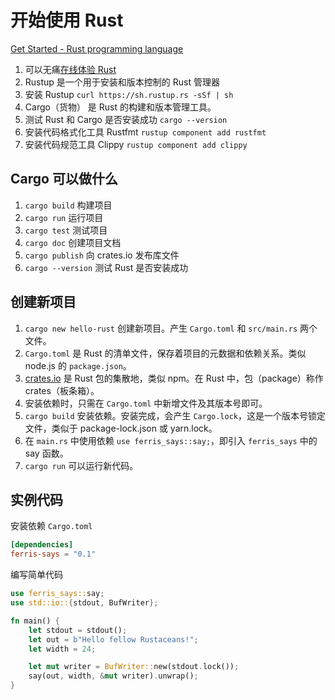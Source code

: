 # 开始使用 Rust

[Get Started - Rust programming language](https://www.rust-lang.org/learn/get-started)

1. 可以无痛[在线体验 Rust](https://play.rust-lang.org/)
2. Rustup 是一个用于安装和版本控制的 Rust 管理器
3. 安装 Rustup `curl https://sh.rustup.rs -sSf | sh`
4. Cargo（货物） 是 Rust 的构建和版本管理工具。
5. 测试 Rust 和 Cargo 是否安装成功 `cargo --version`
6. 安装代码格式化工具 Rustfmt `rustup component add rustfmt`
7. 安装代码规范工具 Clippy `rustup component add clippy`

## Cargo 可以做什么

1. `cargo build` 构建项目
2. `cargo run` 运行项目
3. `cargo test` 测试项目
4. `cargo doc` 创建项目文档
5. `cargo publish` 向 crates.io 发布库文件
6. `cargo --version` 测试 Rust 是否安装成功

## 创建新项目

1. `cargo new hello-rust` 创建新项目。产生 `Cargo.toml` 和 `src/main.rs` 两个文件。
2. `Cargo.toml` 是 Rust 的清单文件，保存着项目的元数据和依赖关系。类似 node.js 的 `package.json`。
3. [crates.io](https://crates.io/) 是 Rust 包的集散地，类似 npm。在 Rust 中，包（package）称作 crates（板条箱）。
4. 安装依赖时，只需在 `Cargo.toml` 中新增文件及其版本号即可。
5. `cargo build` 安装依赖。安装完成，会产生 `Cargo.lock`，这是一个版本号锁定文件，类似于 package-lock.json 或 yarn.lock。
6. 在 `main.rs` 中使用依赖 `use ferris_says::say;`，即引入 `ferris_says` 中的 say 函数。
7. `cargo run` 可以运行新代码。

## 实例代码

安装依赖 `Cargo.toml`

```toml
[dependencies]
ferris-says = "0.1"
```

编写简单代码

```rs
use ferris_says::say;
use std::io::{stdout, BufWriter};

fn main() {
    let stdout = stdout();
    let out = b"Hello fellow Rustaceans!";
    let width = 24;

    let mut writer = BufWriter::new(stdout.lock());
    say(out, width, &mut writer).unwrap();
}
```